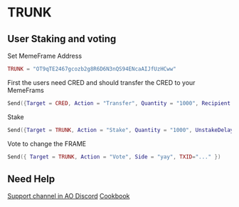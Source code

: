 # TRUNK
## User Staking and voting

Set MemeFrame Address

```lua
TRUNK = "OT9qTE2467gcozb2g8R6D6N3nQS94ENcaAIJfUzHCww"
```

First the users need CRED and should transfer the CRED to your MemeFrams

```lua
Send({Target = CRED, Action = "Transfer", Quantity = "1000", Recipient = TRUNK})
```

Stake

```lua
Send({Target = TRUNK, Action = "Stake", Quantity = "1000", UnstakeDelay = "1000" })
```

Vote to change the FRAME

```lua
Send({ Target = TRUNK, Action = "Vote", Side = "yay", TXID="..." })
```

## Need Help

[Support channel in AO Discord](https://discord.gg/J6kQXpdPG3)
[Cookbook](https://cookbook_ao.g8way.io)
